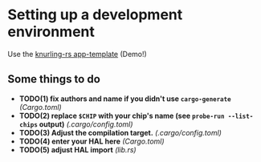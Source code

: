 # Setting up a development environment

Use the [knurling-rs app-template](https://github.com/knurling-rs/app-template) (Demo!)

## Some things to do

- **TODO(1) fix authors and name if you didn't use `cargo-generate`** *(Cargo.toml)*
- **TODO(2) replace `$CHIP` with your chip's name (see `probe-run --list-chips` output)** *(.cargo/config.toml)*
- **TODO(3) Adjust the compilation target.** *(.cargo/config.toml)*
- **TODO(4) enter your HAL here** *(Cargo.toml)*
- **TODO(5) adjust HAL import** *(lib.rs)*

